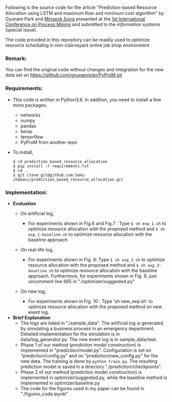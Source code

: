 Following is the source code for the article "Prediction-based Resource Allocation using LSTM and maximum ﬂow and minimum cost algorithm" by Gyunam Park and [Minseok Song](http://mssong.postech.ac.kr) presented at the [1st International Conference on Process Mining](https://icpmconference.org) and submitted to the *information systems* (special issue).

The code provided in this repository can be readily used to optimize resource scheduling in non-clairvoyant online job shop environment

### Remark: 
You can find the original code without changes and integration for the new data set on https://github.com/gyunamister/PyProM.git 

### Requirements:

- This code is written in Python3.6. In addition, you need to install a few more packages.

  - networkx
  - numpy
  - pandas
  - keras
  - tensorflow
  - PyProM from another repo

- To install,

  ```
  $ cd prediction_based_resource_allocation
  $ pip install -r requirements.txt
  $ cd ..
  $ git clone git@github.com:Sami-chabani/prediction_based_resource_allocation.git
  ```



### Implementation:

- **Evaluation**
  - On artificial log,
    - For experiments shown in Fig.6 and Fig.7 :  Type `$ sh exp_1.sh` to optimize resource allocation with the proposed method and `$ sh exp_1-baseline.sh` to optimize resource allocation with the baseline approach.

  - On real-life log,
    - For experiments shown in Fig. 8: Type `$ sh exp_3.sh` to optimize resource allocation with the proposed method and `$ sh exp_3-baseline.sh` to optimize resource allocation with the baseline approach. Furthermore, for experiments shown in Fig. 9, just uncomment line 665 in "./optimizer/suggested.py"

  - On new log, 
    - For experiments shown in Fig. 10 : Type 'sh new_exp.sh' to optimize resource allocation with the proposed method on new event log.
- **Brief Explanation**
  - The logs are listed in "./sample_data". The artificial log is generated by simulating a business process in an emergency department. Detailed implementation for the simulation is in data/log_generator.py. The new event log is in sample_data/real.
  - Phase 1 of our method (*prediction model construction*) is implemented in "prediction/model.py". Configuration is set on "prediction/config.py" and on "prediction/new_config.py" for the new data. The training is done by `python train.py`. The resulting prediction model is saved in a directory "./prediction/checkpoints".
  - Phase 2 of our method (prediction model construction) is implemented in optimizer/suggested.py, while the baseline method is implemented in optimizer/baseline.py
  - The code for the figures used in my paper can be found in "./figures_code.ipynb"

